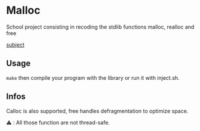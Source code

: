 # Malloc
School project consisting in recoding the stdlib functions malloc, realloc and free

[subject](ft_malloc.fr.pdf)

## Usage
`make` then compile your program with the library or run it with inject.sh.

## Infos
Calloc is also supported, free handles defragmentation to optimize space.

⚠️ : All those function are not thread-safe.
